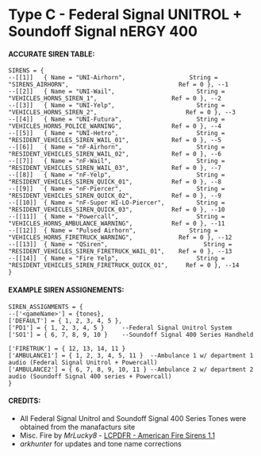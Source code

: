 # Type C - Federal Signal UNITROL + Soundoff Signal nERGY 400

#### ACCURATE SIREN TABLE:
```
SIRENS = {	
--[[1]]	  { Name = "UNI-Airhorn", 		           String = "SIRENS_AIRHORN", 								Ref = 0 }, --1
--[[2]]	  { Name = "UNI-Wail", 			             String = "VEHICLES_HORNS_SIREN_1", 					Ref = 0 }, --2
--[[3]]	  { Name = "UNI-Yelp", 			             String = "VEHICLES_HORNS_SIREN_2", 						Ref = 0 }, --3
--[[4]]	  { Name = "UNI-Futura", 		             String = "VEHICLES_HORNS_POLICE_WARNING", 				Ref = 0 }, --4
--[[5]]	  { Name = "UNI-Hetro", 		             String = "RESIDENT_VEHICLES_SIREN_WAIL_01", 			Ref = 0 }, --5
--[[6]]	  { Name = "nF-Airhorn", 		             String = "RESIDENT_VEHICLES_SIREN_WAIL_02", 			Ref = 0 }, --6
--[[7]]	  { Name = "nF-Wail", 			             String = "RESIDENT_VEHICLES_SIREN_WAIL_03", 			Ref = 0 }, --7
--[[8]]	  { Name = "nF-Yelp", 			             String = "RESIDENT_VEHICLES_SIREN_QUICK_01", 			Ref = 0 }, --8
--[[9]]	  { Name = "nF-Piercer",		             String = "RESIDENT_VEHICLES_SIREN_QUICK_02",			Ref = 0 }, --9
--[[10]]  { Name = "nF-Super HI-LO-Piercer",		 String = "RESIDENT_VEHICLES_SIREN_QUICK_03", 			Ref = 0 }, --10
--[[11]]  { Name = "Powercall", 		             String = "VEHICLES_HORNS_AMBULANCE_WARNING", 			Ref = 0 }, --11
--[[12]]  { Name = "Pulsed Airhorn", 	           String = "VEHICLES_HORNS_FIRETRUCK_WARNING", 			Ref = 0 }, --12
--[[13]]  { Name = "QSiren", 			               String = "RESIDENT_VEHICLES_SIREN_FIRETRUCK_WAIL_01", 	Ref = 0 }, --13
--[[14]]  { Name = "Fire Yelp", 		             String = "RESIDENT_VEHICLES_SIREN_FIRETRUCK_QUICK_01", 	Ref = 0 }, --14
}
```
#### EXAMPLE SIREN ASSIGNEMENTS:
```
SIREN_ASSIGNMENTS = {
--['<gameName>'] = {tones},
['DEFAULT'] = { 1, 2, 3, 4, 5 }, 
['PD1'] = { 1, 2, 3, 4, 5 }     --Federal Signal Unitrol System				
['SO1'] = { 6, 7, 8, 9, 10 }    --Soundoff Signal 400 Series Handheld  

['FIRETRUK'] = { 12, 13, 14, 11 } 	
['AMBULANCE1'] = { 1, 2, 3, 4, 5, 11 } 	--Ambulance 1 w/ department 1 audio (Federal Signal Unitrol + Powercall)
['AMBULANCE2'] = { 6, 7, 8, 9, 10, 11 } --Ambulance 2 w/ department 2 audio (Soundoff Signal 400 series + Powercall)
}
```



#### CREDITS:
* All Federal Signal Unitrol and Soundoff Signal 400 Series Tones were obtained from the manafacturs site
* Misc. Fire by _MrLucky8_ - [LCPDFR - American Fire Sirens 1.1](https://www.lcpdfr.com/downloads/gta5mods/audio/13310-american-fire-sirens)
* _arkhunter_ for updates and tone name corrections
